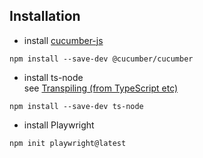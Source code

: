## Installation
- install [cucumber-js](https://cucumber.io/docs/installation/javascript)
```
npm install --save-dev @cucumber/cucumber
```
- install ts-node <br> see [Transpiling (from TypeScript etc)](https://github.com/cucumber/cucumber-js/blob/main/docs/transpiling.md#transpiling)
```
npm install --save-dev ts-node
```
- install Playwright
```
npm init playwright@latest
```